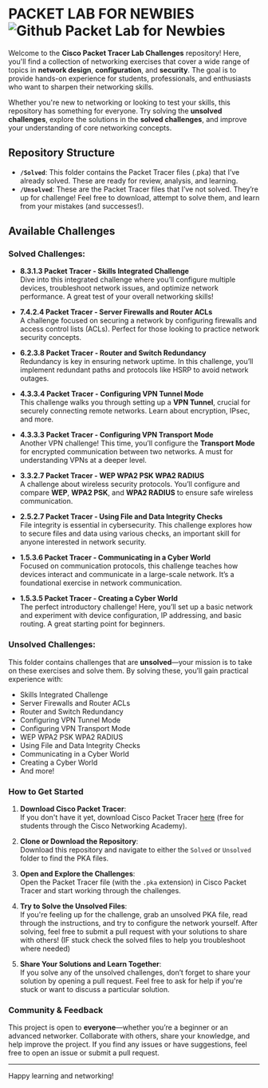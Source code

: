 # PACKET LAB FOR NEWBIES  ![Github Packet Lab for Newbies](https://github.com/user-attachments/assets/b071f909-7078-42c3-be39-cb91b991533c)
Welcome to the **Cisco Packet Tracer Lab Challenges** repository! Here, you'll find a collection of networking exercises that cover a wide range of topics in **network design**, **configuration**, and **security**. The goal is to provide hands-on experience for students, professionals, and enthusiasts who want to sharpen their networking skills.

Whether you're new to networking or looking to test your skills, this repository has something for everyone. Try solving the **unsolved challenges**, explore the solutions in the **solved challenges**, and improve your understanding of core networking concepts.

## Repository Structure

- **`/Solved`**: This folder contains the Packet Tracer files (.pka) that I’ve already solved. These are ready for review, analysis, and learning.
- **`/Unsolved`**: These are the Packet Tracer files that I’ve not solved. They’re up for challenge! Feel free to download, attempt to solve them, and learn from your mistakes (and successes!).

## Available Challenges

### Solved Challenges:

- **8.3.1.3 Packet Tracer - Skills Integrated Challenge**  
  Dive into this integrated challenge where you’ll configure multiple devices, troubleshoot network issues, and optimize network performance. A great test of your overall networking skills!

- **7.4.2.4 Packet Tracer - Server Firewalls and Router ACLs**  
  A challenge focused on securing a network by configuring firewalls and access control lists (ACLs). Perfect for those looking to practice network security concepts.

- **6.2.3.8 Packet Tracer - Router and Switch Redundancy**  
  Redundancy is key in ensuring network uptime. In this challenge, you’ll implement redundant paths and protocols like HSRP to avoid network outages. 

- **4.3.3.4 Packet Tracer - Configuring VPN Tunnel Mode**  
  This challenge walks you through setting up a **VPN Tunnel**, crucial for securely connecting remote networks. Learn about encryption, IPsec, and more.

- **4.3.3.3 Packet Tracer - Configuring VPN Transport Mode**  
  Another VPN challenge! This time, you’ll configure the **Transport Mode** for encrypted communication between two networks. A must for understanding VPNs at a deeper level.

- **3.3.2.7 Packet Tracer - WEP WPA2 PSK WPA2 RADIUS**  
  A challenge about wireless security protocols. You’ll configure and compare **WEP**, **WPA2 PSK**, and **WPA2 RADIUS** to ensure safe wireless communication.

- **2.5.2.7 Packet Tracer - Using File and Data Integrity Checks**  
  File integrity is essential in cybersecurity. This challenge explores how to secure files and data using various checks, an important skill for anyone interested in network security.

- **1.5.3.6 Packet Tracer - Communicating in a Cyber World**  
  Focused on communication protocols, this challenge teaches how devices interact and communicate in a large-scale network. It’s a foundational exercise in network communication.

- **1.5.3.5 Packet Tracer - Creating a Cyber World**  
  The perfect introductory challenge! Here, you’ll set up a basic network and experiment with device configuration, IP addressing, and basic routing. A great starting point for beginners.

### Unsolved Challenges:

This folder contains challenges that are **unsolved**—your mission is to take on these exercises and solve them. By solving these, you’ll gain practical experience with:

- Skills Integrated Challenge
- Server Firewalls and Router ACLs
- Router and Switch Redundancy
- Configuring VPN Tunnel Mode
- Configuring VPN Transport Mode
- WEP WPA2 PSK WPA2 RADIUS
- Using File and Data Integrity Checks
- Communicating in a Cyber World
- Creating a Cyber World
- And more!

### How to Get Started

1. **Download Cisco Packet Tracer**:  
   If you don't have it yet, download Cisco Packet Tracer [here](https://www.netacad.com/courses/packet-tracer) (free for students through the Cisco Networking Academy).

2. **Clone or Download the Repository**:  
   Download this repository and navigate to either the `Solved` or `Unsolved` folder to find the PKA files.

3. **Open and Explore the Challenges**:  
   Open the Packet Tracer file (with the `.pka` extension) in Cisco Packet Tracer and start working through the challenges.

4. **Try to Solve the Unsolved Files**:  
   If you're feeling up for the challenge, grab an unsolved PKA file, read through the instructions, and try to configure the network yourself. After solving, feel free to submit a pull request with your solutions to share with others! (IF stuck check the solved files to help you troubleshoot where needed)

5. **Share Your Solutions and Learn Together**:  
   If you solve any of the unsolved challenges, don’t forget to share your solution by opening a pull request. Feel free to ask for help if you're stuck or want to discuss a particular solution.

### Community & Feedback

This project is open to **everyone**—whether you’re a beginner or an advanced networker. Collaborate with others, share your knowledge, and help improve the project. If you find any issues or have suggestions, feel free to open an issue or submit a pull request.

---

Happy learning and networking!


